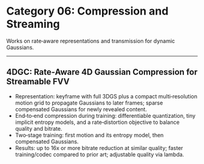 # Category 06: Compression and Streaming

Works on rate‑aware representations and transmission for dynamic Gaussians.

---

## 4DGC: Rate‑Aware 4D Gaussian Compression for Streamable FVV
- Representation: keyframe with full 3DGS plus a compact multi‑resolution motion grid to propagate Gaussians to later frames; sparse compensated Gaussians for newly revealed content.
- End‑to‑end compression during training: differentiable quantization, tiny implicit entropy models, and a rate‑distortion objective to balance quality and bitrate.
- Two‑stage training: first motion and its entropy model, then compensated Gaussians.
- Results: up to 16x or more bitrate reduction at similar quality; faster training/codec compared to prior art; adjustable quality via lambda.
